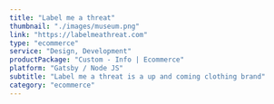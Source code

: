 ```yaml
---
title: "Label me a threat"
thumbnail: "./images/museum.png"
link: "https://labelmeathreat.com"
type: "ecommerce"
service: "Design, Development"
productPackage: "Custom - Info | Ecommerce"
platform: "Gatsby / Node JS"
subtitle: "Label me a threat is a up and coming clothing brand"
category: "ecommerce"
---
```


